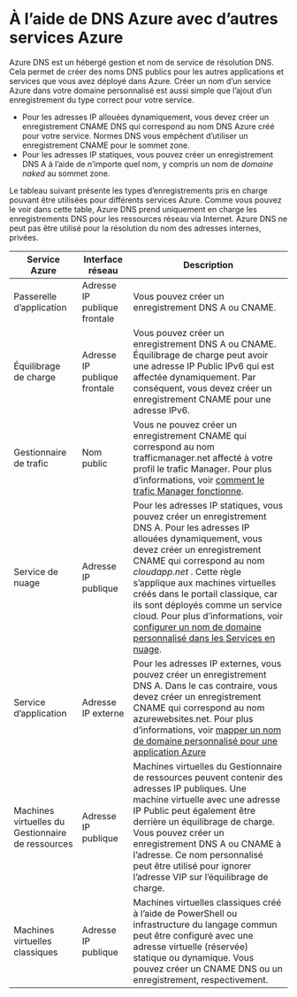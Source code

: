 <properties
  pageTitle="À l’aide de DNS Azure avec d’autres services Azure | Microsoft Azure"
  description="Comprendre comment utiliser Azure DNS pour résoudre nom pour d’autres services Azure"
  services="dns"
  documentationCenter="na"
  authors="sdwheeler"
  manager="carmonm"
  editor=""
  tags="azure dns"
/>
<tags
  ms.service="dns"
  ms.devlang="na"
  ms.topic="article"
  ms.tgt_pltfrm="na"
  ms.workload="infrastructure-services"
  ms.date="09/21/2016"
  ms.author="sewhee"
/>

# <a name="using-azure-dns-with-other-azure-services"></a>À l’aide de DNS Azure avec d’autres services Azure

Azure DNS est un hébergé gestion et nom de service de résolution DNS. Cela permet de créer des noms DNS publics pour les autres applications et services que vous avez déployé dans Azure. Créer un nom d’un service Azure dans votre domaine personnalisé est aussi simple que l’ajout d’un enregistrement du type correct pour votre service.

* Pour les adresses IP allouées dynamiquement, vous devez créer un enregistrement CNAME DNS qui correspond au nom DNS Azure créé pour votre service. Normes DNS vous empêchent d’utiliser un enregistrement CNAME pour le sommet zone.
* Pour les adresses IP statiques, vous pouvez créer un enregistrement DNS A à l’aide de n’importe quel nom, y compris un nom de _domaine naked_ au sommet zone.

Le tableau suivant présente les types d’enregistrements pris en charge pouvant être utilisées pour différents services Azure. Comme vous pouvez le voir dans cette table, Azure DNS prend uniquement en charge les enregistrements DNS pour les ressources réseau via Internet. Azure DNS ne peut pas être utilisé pour la résolution du nom des adresses internes, privées.

| Service Azure | Interface réseau | Description |
|---------------|-------------------|-------------|
| Passerelle d’application | Adresse IP publique frontale | Vous pouvez créer un enregistrement DNS A ou CNAME. |
| Équilibrage de charge | Adresse IP publique frontale | Vous pouvez créer un enregistrement DNS A ou CNAME. Équilibrage de charge peut avoir une adresse IP Public IPv6 qui est affectée dynamiquement. Par conséquent, vous devez créer un enregistrement CNAME pour une adresse IPv6. |
| Gestionnaire de trafic | Nom public | Vous ne pouvez créer un enregistrement CNAME qui correspond au nom trafficmanager.net affecté à votre profil le trafic Manager. Pour plus d’informations, voir [comment le trafic Manager fonctionne](../traffic-manager/traffic-manager-how-traffic-manager-works.md#traffic-manager-example). |
| Service de nuage | Adresse IP publique | Pour les adresses IP statiques, vous pouvez créer un enregistrement DNS A. Pour les adresses IP allouées dynamiquement, vous devez créer un enregistrement CNAME qui correspond au nom _cloudapp.net_ . Cette règle s’applique aux machines virtuelles créés dans le portail classique, car ils sont déployés comme un service cloud. Pour plus d’informations, voir [configurer un nom de domaine personnalisé dans les Services en nuage](../cloud-services/cloud-services-custom-domain-name-portal.md). |
| Service d’application | Adresse IP externe | Pour les adresses IP externes, vous pouvez créer un enregistrement DNS A. Dans le cas contraire, vous devez créer un enregistrement CNAME qui correspond au nom azurewebsites.net. Pour plus d’informations, voir [mapper un nom de domaine personnalisé pour une application Azure](../app-service-web/web-sites-custom-domain-name.md) |
| Machines virtuelles du Gestionnaire de ressources | Adresse IP publique | Machines virtuelles du Gestionnaire de ressources peuvent contenir des adresses IP publiques. Une machine virtuelle avec une adresse IP Public peut également être derrière un équilibrage de charge. Vous pouvez créer un enregistrement DNS A ou CNAME à l’adresse. Ce nom personnalisé peut être utilisé pour ignorer l’adresse VIP sur l’équilibrage de charge. |
| Machines virtuelles classiques | Adresse IP publique | Machines virtuelles classiques créé à l’aide de PowerShell ou infrastructure du langage commun peut être configuré avec une adresse virtuelle (réservée) statique ou dynamique. Vous pouvez créer un CNAME DNS ou un enregistrement, respectivement. |

